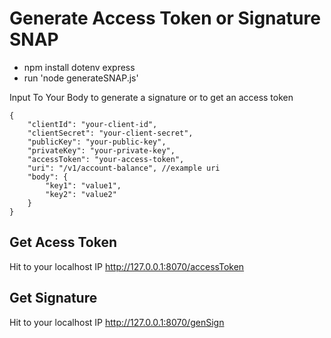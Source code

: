 # Generate Access Token or Signature SNAP

- npm install dotenv express
- run 'node generateSNAP.js'

Input To Your Body to generate a signature or to get an access token

```
{
    "clientId": "your-client-id",
    "clientSecret": "your-client-secret",
    "publicKey": "your-public-key",
    "privateKey": "your-private-key",
    "accessToken": "your-access-token",
    "uri": "/v1/account-balance", //example uri
    "body": {
        "key1": "value1",
        "key2": "value2"
    }
}

```

## Get Acess Token
Hit to your localhost IP http://127.0.0.1:8070/accessToken

## Get Signature
Hit to your localhost IP http://127.0.0.1:8070/genSign
